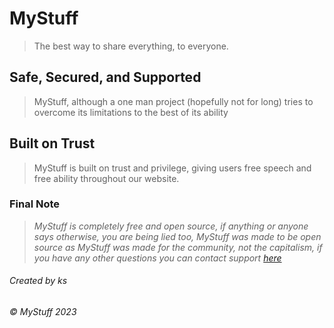 # MyStuff
> The best way to share everything, to everyone.



## Safe, Secured, and Supported
> MyStuff, although a one man project (hopefully not for long) tries to overcome its limitations to the best of its ability

## Built on Trust
> MyStuff is built on trust and privilege, giving users free speech and free ability throughout our website.

### Final Note
> *MyStuff is completely free and open source, if anything or anyone says otherwise, you are being lied too, MyStuff was made to be open source as MyStuff was made for the community, not the capitalism, if you have any other questions you can contact support [here](https://mystuff.ksiscute.repl.co/support)*

###### *Created by ks*
###### *© MyStuff 2023*